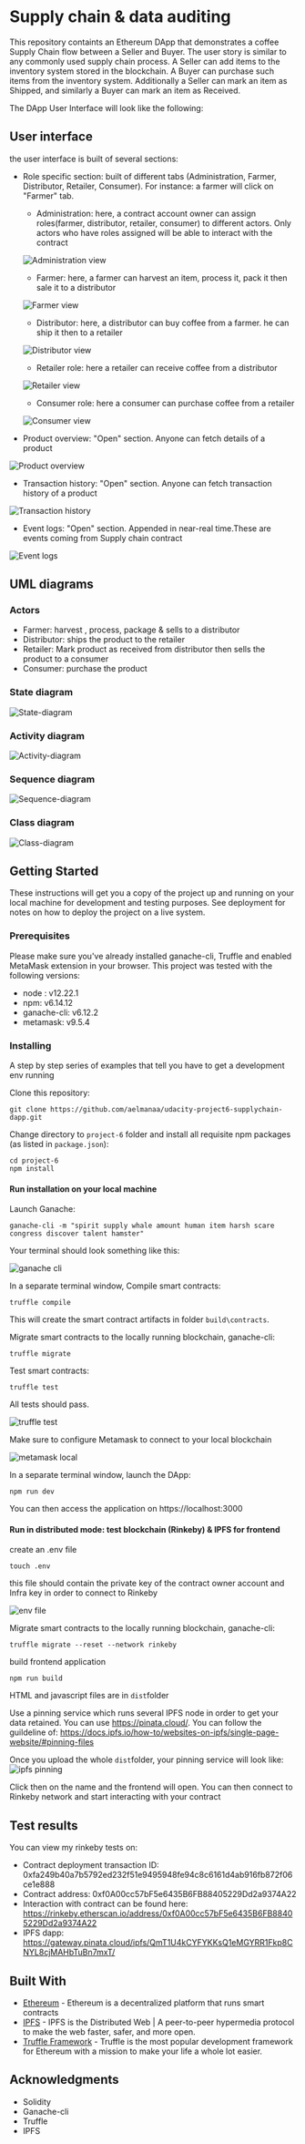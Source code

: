 # Supply chain & data auditing

This repository containts an Ethereum DApp that demonstrates a coffee Supply Chain flow between a Seller and Buyer. The user story is similar to any commonly used supply chain process. A Seller can add items to the inventory system stored in the blockchain. A Buyer can purchase such items from the inventory system. Additionally a Seller can mark an item as Shipped, and similarly a Buyer can mark an item as Received.

The DApp User Interface will look like the following:

## User interface

the user interface is built of several sections:

* Role specific section: built of different tabs (Administration, Farmer, Distributor, Retailer, Consumer). For instance: a farmer will click on "Farmer" tab.

  * Administration: here, a contract account owner can assign roles(farmer, distributor, retailer, consumer) to different actors. Only actors who have roles assigned will be able to interact with the contract
  
  ![Administration view](images/ftc_administration.png)

  * Farmer: here, a farmer can harvest an item, process it, pack it then sale it to a distributor
  
  ![Farmer view](images/ftc_farmer.png)

  * Distributor: here, a distributor can buy coffee from a farmer. he can ship it then to a retailer

  ![Distributor view](images/ftc_distributor.png)

  * Retailer role: here a retailer can receive coffee from a distributor
  
  ![Retailer view](images/ftc_retailer.png)
  
  * Consumer role: here a consumer can purchase coffee from a retailer
  
  ![Consumer view](images/ftc_consumer.png)

* Product overview: "Open" section. Anyone can fetch details of a product

![Product overview](images/ftc_productoverview.png)

* Transaction history: "Open" section. Anyone can fetch transaction history of a product

![Transaction history](images/ftc_transactionhistory.png)

* Event logs: "Open" section. Appended in near-real time.These are events coming from Supply chain contract

![Event logs](images/ftc_eventlogs.png)

## UML diagrams

### Actors

* Farmer: harvest , process, package & sells to a distributor
* Distributor: ships the product to the retailer
* Retailer: Mark product as received from distributor then sells the product to a consumer
* Consumer: purchase the product

### State diagram

![State-diagram](images/state-diagram.png)

### Activity diagram

![Activity-diagram](images/activity-diagram.png)

### Sequence diagram

![Sequence-diagram](images/udacity-coffee-supplychain.svg)

### Class diagram

![Class-diagram](images/class-diagram.png)

## Getting Started

These instructions will get you a copy of the project up and running on your local machine for development and testing purposes. See deployment for notes on how to deploy the project on a live system.

### Prerequisites

Please make sure you've already installed ganache-cli, Truffle and enabled MetaMask extension in your browser. This project was tested with the following versions:

* node : v12.22.1
* npm: v6.14.12
* ganache-cli: v6.12.2
* metamask: v9.5.4

### Installing

A step by step series of examples that tell you have to get a development env running

Clone this repository:

```
git clone https://github.com/aelmanaa/udacity-project6-supplychain-dapp.git
```

Change directory to ```project-6``` folder and install all requisite npm packages (as listed in ```package.json```):

```
cd project-6
npm install
```

#### Run installation on your local machine

Launch Ganache:

```
ganache-cli -m "spirit supply whale amount human item harsh scare congress discover talent hamster"
```

Your terminal should look something like this:

![ganache cli](images/ganache_cli.png)

In a separate terminal window, Compile smart contracts:

```
truffle compile
```

This will create the smart contract artifacts in folder ```build\contracts```.

Migrate smart contracts to the locally running blockchain, ganache-cli:

```
truffle migrate
```

Test smart contracts:

```
truffle test
```

All tests should pass.

![truffle test](images/truffle_test.png)


Make sure to configure Metamask to connect to your local blockchain 

![metamask local](images/metamask_local.png)

In a separate terminal window, launch the DApp:

```
npm run dev
```

You can then access the application on https://localhost:3000 

#### Run in distributed mode:  test blockchain  (Rinkeby) & IPFS for frontend

create an .env file

```
touch .env
```

this file should contain the private key of the contract owner account and Infra key in order to connect to Rinkeby

![env file](images/envfile.png)

Migrate smart contracts to the locally running blockchain, ganache-cli:

```
truffle migrate --reset --network rinkeby
```

build frontend application

```
npm run build
```

HTML and javascript files are in ```dist```folder

Use a pinning service which runs several IPFS node in order to get your data retained. You can use https://pinata.cloud/. You can follow the guildeline of: https://docs.ipfs.io/how-to/websites-on-ipfs/single-page-website/#pinning-files

Once you upload the whole  ```dist```folder, your pinning service will look like:
![ipfs pinning](images/ipfs.png)

Click then on the name and the frontend will open. You can then connect to Rinkeby network and start interacting with your contract


## Test results

You can view my rinkeby tests on:

* Contract deployment transaction ID: 0xfa249b40a7b5792ed232f51e9495948fe94c8c6161d4ab916fb872f06ce1e888
* Contract address: 0xf0A00cc57bF5e6435B6FB88405229Dd2a9374A22
* Interaction with contract can be found here: https://rinkeby.etherscan.io/address/0xf0A00cc57bF5e6435B6FB88405229Dd2a9374A22
* IPFS dapp: https://gateway.pinata.cloud/ipfs/QmT1U4kCYFYKKsQ1eMGYRR1Fkp8CNYL8cjMAHbTuBn7mxT/


## Built With

* [Ethereum](https://www.ethereum.org/) - Ethereum is a decentralized platform that runs smart contracts
* [IPFS](https://ipfs.io/) - IPFS is the Distributed Web | A peer-to-peer hypermedia protocol
to make the web faster, safer, and more open.
* [Truffle Framework](http://truffleframework.com/) - Truffle is the most popular development framework for Ethereum with a mission to make your life a whole lot easier.

## Acknowledgments

* Solidity
* Ganache-cli
* Truffle
* IPFS
